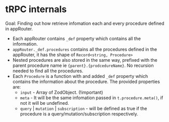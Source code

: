 # tRPC internals

Goal: Finding out how retrieve infomation each and every procedure defined in appRouter.

- Each appRouter contains `_def` property which contains all the information.
- `appRouter._def.procedures` contains all the procedures defined in the appRouter, it has the shape of `Record<string, Procedure>`
- Nested procedures are also stored in the same way, prefixed with the parent procedure name ie `{parent}.{prodcedureName}`. No recursion needed to find all the procedures.
- Each `Procedure` is a function with and added `_def` property which contains the information about the procedure. The provided properties are:
  - `input` - Array of ZodObject. (!important)
  - `meta` - It will be the same infomation passed in `t.procedure.meta()`, if not it will be undefined.
  - `query` | `mutation` | `subscription` - will be defined as true if the procedure is a query/mutation/subscription respectively.
